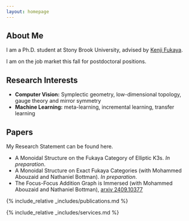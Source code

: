 ```yaml
---
layout: homepage
---
```


## About Me

I am a Ph.D. student at Stony Brook University, advised by <a href="https://scgp.stonybrook.edu/people/faculty/bios/kenji-fukaya">Kenji Fukaya</a>. 

I am on the job market this fall for postdoctoral positions.

## Research Interests

- **Computer Vision:** Symplectic geometry, low-dimensional topology, gauge theory and mirror symmetry
- **Machine Learning:** meta-learning, incremental learning, transfer learning

## Papers
My Research Statement can be found here. 
- A Monoidal Structure on the Fukaya Category of Elliptic K3s. <em>In preparation</em>.
- A Monoidal Structure on Exact Fukaya Categories (with Mohammed Abouzaid and Nathaniel Bottman). <em>In preparation</em>.
- The Focus-Focus Addition Graph is Immersed (with Mohammed Abouzaid and Nathaniel Bottman), <a href="https://arxiv.org/abs/2409.10377">arxiv 2409.10377</a>



{% include_relative _includes/publications.md %}

{% include_relative _includes/services.md %}
